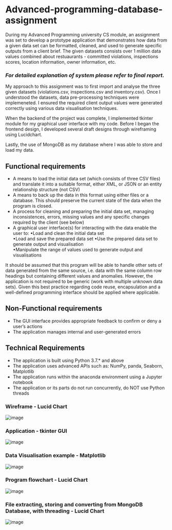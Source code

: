 # Advanced-programming-database-assignment
During my Advanced Programming university CS module, an assignment was set to develop a prototype application that demonstrates how data from a given data set can be formatted, cleaned, and used to generate specific outputs from a client brief. The given datasets consists over 1 million data values combined about restuaurants - committed violations, inspections scores, location information, owner information, etc. 

### *For detailed explanation of system please refer to final report.*

My approach to this assignment was to first import and analyse the three given datasets (violations.csv, inspections.csv and inventory.csv). Once I understood the datasets, data pre-processing techniques were implemeneted. I ensured the required client output values were generated correctly using various data visualisation techniques. 

When the backend of the project was complete, I implemented tkinter module for my graphical user interface with my code. Before I began the frontend design, I developed several draft  designs through wireframing using Lucidchart.

Lastly, the use of MongoDB as my database where I was able to store and load my data.

## Functional requirements 

- A means to load the initial data set (which consists of three CSV files) and translate it into a suitable format, either XML, or JSON or an entity relationship structure (not CSV) 
- A means to back up the data in this format using either files or a database. This should preserve the current state of the data when the program is closed.
- A process for cleaning and preparing the initial data set, managing inconsistences, errors, missing values and any specific changes required by the client (see below)
- A graphical user interface(s) for interacting with the data enable the user to:
•Load and clean the initial data set    
•Load and save the prepared data set
•Use the prepared data set to generate output and visualisation   
•Manipulate the range of values used to generate output and visualisations

It should be assumed that this program will be able to handle other sets of data generated from the same source, i.e. data with the same column row headings but containing different values and anomalies. However, the application is not required to be generic (work with multiple unknown data sets). Given this best practice regarding code reuse, encapsulation and a well-defined programming interface should be applied where applicable.

## Non-Functional requirements 

- The GUI interface provides appropriate feedback to confirm or deny a user’s actions
- The application manages internal and user-generated errors

## Technical Requirements 

- The application is built using Python 3.7.* and above
- The application uses advanced APIs such as: NumPy, panda, Seaborn, Matplotlib
- The application runs within the anaconda environment using a Jupyter notebook
- The application or its parts do not run concurrently, do NOT use Python threads

### Wireframe - Lucid Chart

![image](https://user-images.githubusercontent.com/58150120/132091516-7e186d50-30d2-4fc7-aacd-4d40575447ea.png)

### Application - tkinter GUI 

![image](https://user-images.githubusercontent.com/58150120/132091613-2d84b7ec-6ebf-472d-9488-bc5ed8632650.png)

### Data Visualisation example - Matplotlib

![image](https://user-images.githubusercontent.com/58150120/132091559-ba441912-8288-4dc3-81e0-1eeae5004c44.png)

### Program flowchart - Lucid Chart

![image](https://user-images.githubusercontent.com/58150120/132091594-a22d6375-ea85-4cef-9158-1320107a26da.png)

### File extracting, storing and converting from MongoDB Database, with threading - Lucid Chart

![image](https://user-images.githubusercontent.com/58150120/132091505-6de6d341-d5b9-42bb-b634-c8f1b9f2fffb.png)


